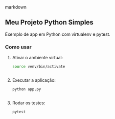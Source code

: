 markdown
## Meu Projeto Python Simples

Exemplo de app em Python com virtualenv e pytest.

### Como usar

1. Ativar o ambiente virtual:
   ```bash
   source venv/bin/activate
   ```
````
````
2. Executar a aplicação:
   ```bash
   python app.py
   ```
````
````
3. Rodar os testes:
   ```bash
   pytest
   ```
